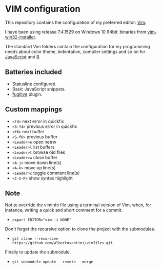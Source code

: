 VIM configuration
=================

This repository contains the configuration of my preferred editor:
[Vim](http://www.vim.org/).

I have been using release 7.4.1529 on Windows 10 64bit: binaries from
[vim-win32-installer](https://github.com/vim/vim-win32-installer).

The standard Vim folders contain the configuration for my programming needs
about color theme, indentation, compiler settings and so on for
[JavaScript](http://nodejs.org/) and [R](http://www.r-project.org/).

## Batteries included

- Statusline configured.
- Basic JavaScript snippets.
- [fugitive](https://github.com/tpope/vim-fugitive) plugin.

## Custom mappings

- `<f4>` next error in quickfix
- `<S-f4>` previous error in quickfix
- `<f6>` next buffer
- `<S-f6>` previous buffer
- `<Leader>e` open netrw
- `<Leader>l` list buffers
- `<Leader>t` browse old files
- `<Leader>w` close buffer
- `<A-j>` move down line(s)
- `<A-k>` move up line(s)
- `<Leader>c` toggle comment line(s)
- `<C-S-P>` show syntax highlight

## Note

Not to override the viminfo file using a terminal version of Vim, when,
for instance, writing a quick and short comment for a commit.

- `export EDITOR="vim -i NONE"`

Don't forget the recursive option to clone the project with the submodules.

- `git clone --recursive https://github.com/albertosantini/vimfiles.git`

Finally to update the submodule.

- `git submodule update --remote --merge`
